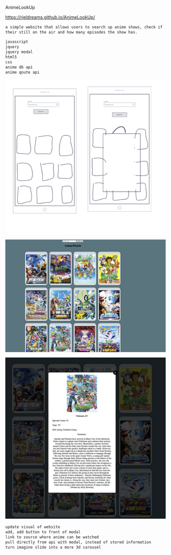 <!-- AppName  -->
AnimeLookUp



<!-- link -->
https://rieldreams.github.io/AnimeLookUp/



<!-- description -->
    a simple website that allows users to search up anime shows, check if their still on the air and how many episodes the show has.



<!-- technologies used -->
    javascript
    jquery
    jquery modal
    html5
    css
    anime db api
    anime qoute api



<!-- screen shots -->
![Alt text](Screenshots/Screen%20Shot%202022-12-07%20at%209.30.11%20AM.png)

![Alt text](Screenshots/Screen%20Shot%202022-11-30%20at%2010.12.14%20PM.png)

![Alt text](Screenshots/Screen%20Shot%202022-11-30%20at%2010.11.13%20PM.png)


<!-- Future Enhancements -->
    update visual of website
    add, add button to front of modal
    link to source where anime can be watched
    pull directly from api with modal, instead of stored information
    turn imagine slide into a more 3d carousel